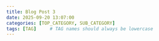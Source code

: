 ```yaml
---
title: Blog Post 3
date: 2025-09-20 13:07:00
categories: [TOP_CATEGORY, SUB_CATEGORY]
tags: [TAG]     # TAG names should always be lowercase
---
```

